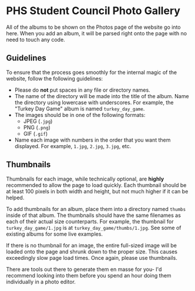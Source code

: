 # PHS Student Council Photo Gallery

All of the albums to be shown on the Photos page of the website go into here.
When you add an album, it will be parsed right onto the page with no need to
touch any code.

## Guidelines

To ensure that the process goes smoothly for the internal magic of the website,
follow the following guidelines:

 * Please do **not** put spaces in any file or directory names.
 * The name of the directory will be made into the title of the album. Name the
   directory using lowercase with underscores. For example, the "Turkey Day
   Game" album is named ```turkey_day_game```.
 * The images should be in one of the following formats:
   * JPEG (```.jpg```)
   * PNG (```.png```)
   * GIF (```.gif```)
 * Name each image with numbers in the order that you want them displayed. For
   example, ```1.jpg```, ```2.jpg```, ```3.jpg```, etc.

## Thumbnails

Thumbnails for each image, while technically optional, are **highly**
recommended to allow the page to load quickly. Each thumbnail should be at
least 100 pixels in both width and height, but not much higher if it can be
helped.

To add thumbnails for an album, place them into a directory named ```thumbs```
inside of that album. The thumbnails should have the same filenames as each of
their actual size counterparts. For example, the thumbnail for
```turkey_day_game/1.jpg``` is at ```turkey_day_game/thumbs/1.jpg```. See some
of existing albums for some live examples.

If there is no thumbnail for an image, the entire full-sized image will be
loaded onto the page and shrunk down to the proper size. This causes
exceedingly slow page load times. Once again, please use thumbnails.

There are tools out there to generate them en masse for you- I'd recommend
looking into them before you spend an hour doing them individually in a photo
editor.
